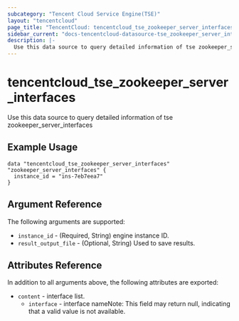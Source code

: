 ```yaml
---
subcategory: "Tencent Cloud Service Engine(TSE)"
layout: "tencentcloud"
page_title: "TencentCloud: tencentcloud_tse_zookeeper_server_interfaces"
sidebar_current: "docs-tencentcloud-datasource-tse_zookeeper_server_interfaces"
description: |-
  Use this data source to query detailed information of tse zookeeper_server_interfaces
---
```


# tencentcloud_tse_zookeeper_server_interfaces

Use this data source to query detailed information of tse zookeeper_server_interfaces

## Example Usage

```hcl
data "tencentcloud_tse_zookeeper_server_interfaces" "zookeeper_server_interfaces" {
  instance_id = "ins-7eb7eea7"
}
```

## Argument Reference

The following arguments are supported:

* `instance_id` - (Required, String) engine instance ID.
* `result_output_file` - (Optional, String) Used to save results.

## Attributes Reference

In addition to all arguments above, the following attributes are exported:

* `content` - interface list.
  * `interface` - interface nameNote: This field may return null, indicating that a valid value is not available.


